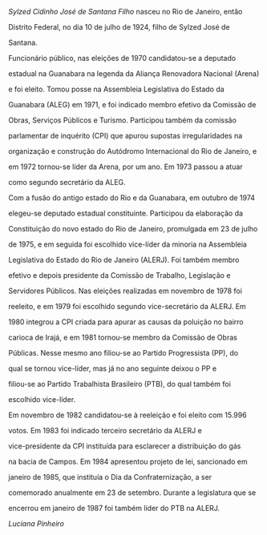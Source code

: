 

*Sylzed Cidinho José de Santana Filho* nasceu no Rio de Janeiro, então

Distrito Federal, no dia 10 de julho de 1924, filho de Sylzed José de

Santana.



Funcionário público, nas eleições de 1970 candidatou-se a deputado

estadual na Guanabara na legenda da Aliança Renovadora Nacional (Arena)

e foi eleito. Tomou posse na Assembleia Legislativa do Estado da

Guanabara (ALEG) em 1971, e foi indicado membro efetivo da Comissão de

Obras, Serviços Públicos e Turismo. Participou também da comissão

parlamentar de inquérito (CPI) que apurou supostas irregularidades na

organização e construção do Autódromo Internacional do Rio de Janeiro, e

em 1972 tornou-se líder da Arena, por um ano. Em 1973 passou a atuar

como segundo secretário da ALEG.



Com a fusão do antigo estado do Rio e da Guanabara, em outubro de 1974

elegeu-se deputado estadual constituinte. Participou da elaboração da

Constituição do novo estado do Rio de Janeiro, promulgada em 23 de julho

de 1975, e em seguida foi escolhido vice-líder da minoria na Assembleia

Legislativa do Estado do Rio de Janeiro (ALERJ). Foi também membro

efetivo e depois presidente da Comissão de Trabalho, Legislação e

Servidores Públicos. Nas eleições realizadas em novembro de 1978 foi

reeleito, e em 1979 foi escolhido segundo vice-secretário da ALERJ. Em

1980 integrou a CPI criada para apurar as causas da poluição no bairro

carioca de Irajá, e em 1981 tornou-se membro da Comissão de Obras

Públicas. Nesse mesmo ano filiou-se ao Partido Progressista (PP), do

qual se tornou vice-líder, mas já no ano seguinte deixou o PP e

filiou-se ao Partido Trabalhista Brasileiro (PTB), do qual também foi

escolhido vice-líder.



Em novembro de 1982 candidatou-se à reeleição e foi eleito com 15.996

votos. Em 1983 foi indicado terceiro secretário da ALERJ e

vice-presidente da CPI instituída para esclarecer a distribuição do gás

na bacia de Campos. Em 1984 apresentou projeto de lei, sancionado em

janeiro de 1985, que instituía o Dia da Confraternização, a ser

comemorado anualmente em 23 de setembro. Durante a legislatura que se

encerrou em janeiro de 1987 foi também líder do PTB na ALERJ.



*Luciana Pinheiro*



